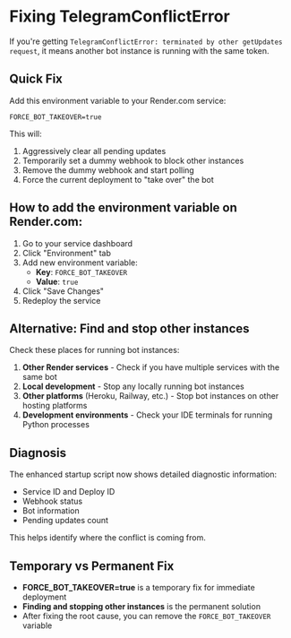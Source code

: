 # Fixing TelegramConflictError

If you're getting `TelegramConflictError: terminated by other getUpdates request`, it means another bot instance is running with the same token.

## Quick Fix

Add this environment variable to your Render.com service:

```
FORCE_BOT_TAKEOVER=true
```

This will:
1. Aggressively clear all pending updates
2. Temporarily set a dummy webhook to block other instances
3. Remove the dummy webhook and start polling
4. Force the current deployment to "take over" the bot

## How to add the environment variable on Render.com:

1. Go to your service dashboard
2. Click "Environment" tab
3. Add new environment variable:
   - **Key**: `FORCE_BOT_TAKEOVER`
   - **Value**: `true`
4. Click "Save Changes"
5. Redeploy the service

## Alternative: Find and stop other instances

Check these places for running bot instances:

1. **Other Render services** - Check if you have multiple services with the same bot
2. **Local development** - Stop any locally running bot instances
3. **Other platforms** (Heroku, Railway, etc.) - Stop bot instances on other hosting platforms
4. **Development environments** - Check your IDE terminals for running Python processes

## Diagnosis

The enhanced startup script now shows detailed diagnostic information:
- Service ID and Deploy ID
- Webhook status
- Bot information
- Pending updates count

This helps identify where the conflict is coming from.

## Temporary vs Permanent Fix

- **FORCE_BOT_TAKEOVER=true** is a temporary fix for immediate deployment
- **Finding and stopping other instances** is the permanent solution
- After fixing the root cause, you can remove the `FORCE_BOT_TAKEOVER` variable